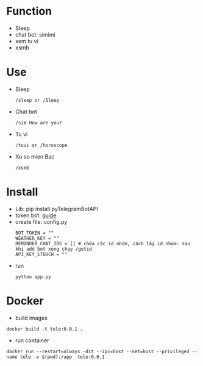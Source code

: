 # Function
- Sleep
- chat bot: simimi
- xem tu vi
- xsmb
# Use
- Sleep
  ```
  /sleep or /Sleep
  ```
- Chat bot
  ```
  /sim How are you?
  ```
- Tu vi
  ```
  /tuvi or /horoscope
  ```
- Xo so mien Bac
  ```
  /xsmb
  ```
# Install
- Lib: pip install pyTelegramBotAPI
- token bot: [guide](https://help.ladipage.vn/form-data/cac-buoc-cai-dat-luu-data/luu-data-ve-telegram/huong-dan-tao-token-va-group-id-o-telegram)
- create file: config.py
  ```
  BOT_TOKEN = ""
  WEATHER_KEY = ""
  REMINDER_CHAT_IDS = [] # chứa các id nhóm, cách lấy id nhóm: sau khi add bot xong chạy /getid
  API_KEY_1TOUCH = "" 
  ```
- run
  ```
  python app.py
  ```

# Docker
- build images
```
docker build -t tele:0.0.1 .
```
- run container
```
docker run --restart=always -dit --ipc=host --net=host --privileged --name tele -v $(pwd):/app  tele:0.0.1
```